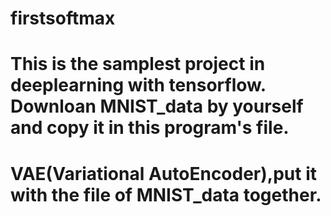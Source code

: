 # firstsoftmax
# This is the samplest project in deeplearning with tensorflow. Downloan MNIST_data by yourself and copy it in this program's file.
# VAE(Variational AutoEncoder),put it with the file of MNIST_data together.
